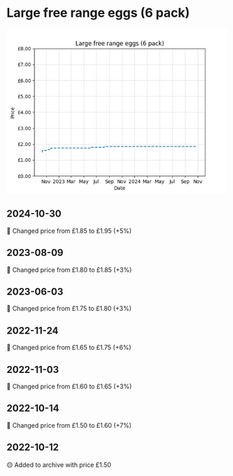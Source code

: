 # Large free range eggs (6 pack)
![](charts/product-57293011.png)
## 2024-10-30
🔴 Changed price from £1.85 to £1.95 (+5%)
## 2023-08-09
🔴 Changed price from £1.80 to £1.85 (+3%)
## 2023-06-03
🔴 Changed price from £1.75 to £1.80 (+3%)
## 2022-11-24
🔴 Changed price from £1.65 to £1.75 (+6%)
## 2022-11-03
🔴 Changed price from £1.60 to £1.65 (+3%)
## 2022-10-14
🔴 Changed price from £1.50 to £1.60 (+7%)
## 2022-10-12
🟡 Added to archive with price £1.50